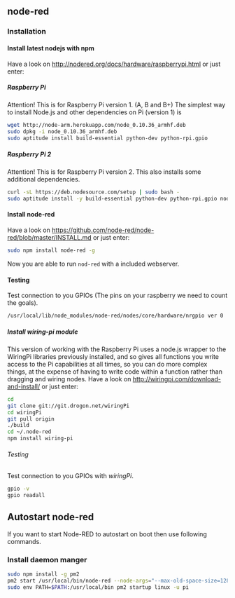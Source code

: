 ## node-red

### Installation

#### Install latest nodejs with npm
Have a look on http://nodered.org/docs/hardware/raspberrypi.html or just enter:

##### Raspberry Pi
Attention! This is for Raspberry Pi version 1. (A, B and B+)
The simplest way to install Node.js and other dependencies on Pi (version 1) is

```bash
wget http://node-arm.herokuapp.com/node_0.10.36_armhf.deb
sudo dpkg -i node_0.10.36_armhf.deb
sudo aptitude install build-essential python-dev python-rpi.gpio
```

##### Raspberry Pi 2
Attention! This is for Raspberry Pi version 2.
This also installs some additional dependencies.

```bash
curl -sL https://deb.nodesource.com/setup | sudo bash -
sudo aptitude install -y build-essential python-dev python-rpi.gpio nodejs
```

#### Install node-red
Have a look on https://github.com/node-red/node-red/blob/master/INSTALL.md or just enter:

```bash
sudo npm install node-red -g
```
Now you are able to run <code>nod-red</code> with a included webserver.

#### Testing

Test connection to you GPIOs (The pins on your raspberry we need to count the goals).

```bash
/usr/local/lib/node_modules/node-red/nodes/core/hardware/nrgpio ver 0

```

##### Install wiring-pi module

This version of working with the Raspberry Pi uses a node.js wrapper to the WiringPi libraries previously installed, and so gives all functions you write access to the Pi capabilities at all times, so you can do more complex things, at the expense of having to write code within a function rather than dragging and wiring nodes.
Have a look on http://wiringpi.com/download-and-install/ or just enter:

```bash
cd
git clone git://git.drogon.net/wiringPi
cd wiringPi
git pull origin
./build
cd ~/.node-red
npm install wiring-pi
```
###### Testing
Test connection to you GPIOs with _wiringPi_.

```bash
gpio -v
gpio readall
```

## Autostart node-red

If you want to start Node-RED to autostart on boot then use following commands.

### Install daemon manger

```bash
sudo npm install -g pm2
pm2 start /usr/local/bin/node-red --node-args="--max-old-space-size=128" -- -v
sudo env PATH=$PATH:/usr/local/bin pm2 startup linux -u pi
```
